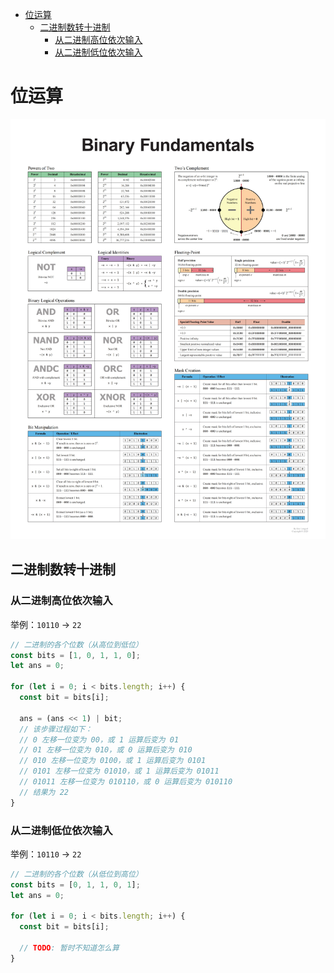 - [位运算](#位运算)
  - [二进制数转十进制](#二进制数转十进制)
    - [从二进制高位依次输入](#从二进制高位依次输入)
    - [从二进制低位依次输入](#从二进制低位依次输入)

# 位运算

![binary-fundamentals](./assets/位运算/binary-fundamentals.jpg)

## 二进制数转十进制

### 从二进制高位依次输入

举例：`10110` -> `22`

```js
// 二进制的各个位数（从高位到低位）
const bits = [1, 0, 1, 1, 0];
let ans = 0;

for (let i = 0; i < bits.length; i++) {
  const bit = bits[i];

  ans = (ans << 1) | bit;
  // 该步骤过程如下：
  // 0 左移一位变为 00，或 1 运算后变为 01
  // 01 左移一位变为 010，或 0 运算后变为 010
  // 010 左移一位变为 0100，或 1 运算后变为 0101
  // 0101 左移一位变为 01010，或 1 运算后变为 01011
  // 01011 左移一位变为 010110，或 0 运算后变为 010110
  // 结果为 22
}
```

### 从二进制低位依次输入

举例：`10110` -> `22`

```js
// 二进制的各个位数（从低位到高位）
const bits = [0, 1, 1, 0, 1];
let ans = 0;

for (let i = 0; i < bits.length; i++) {
  const bit = bits[i];

  // TODO: 暂时不知道怎么算
}
```
